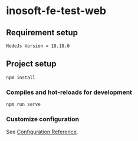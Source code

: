 # inosoft-fe-test-web

## Requirement setup
```
NodeJs Version = 18.18.0
```

## Project setup
```
npm install
```

### Compiles and hot-reloads for development
```
npm run serve
```
### Customize configuration
See [Configuration Reference](https://cli.vuejs.org/config/).
